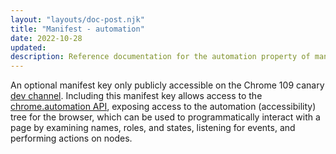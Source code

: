 ```yaml
---
layout: "layouts/doc-post.njk"
title: "Manifest - automation"
date: 2022-10-28
updated: 
description: Reference documentation for the automation property of manifest.json.
---
```


An optional manifest key only publicly accessible on the Chrome 109 canary [dev channel](www.chromium.org/getting-involved/dev-channel/#how-do-i-choose-which-channel-to-use). Including this manifest key allows access to the [chrome.automation API](/docs/extensions/reference/automation/), exposing access to the automation (accessibility) tree for the browser, which can be used to programmatically interact with a page by examining names, roles, and states, listening for events, and performing actions on nodes.